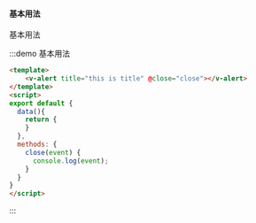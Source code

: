 #### 基本用法

基本用法

:::demo 基本用法
```html
<template>
    <v-alert title="this is title" @close="close"></v-alert>
</template>
<script>
export default {
  data(){
    return {
    }
  },
  methods: {
    close(event) {
      console.log(event);
    }
  }
}
</script>
```
:::


